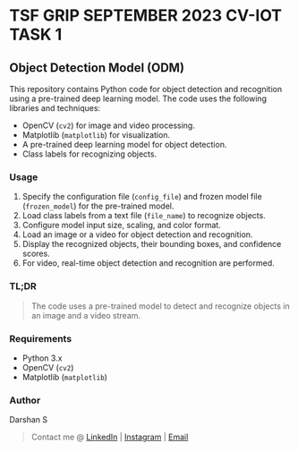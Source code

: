 # TSF GRIP SEPTEMBER 2023 CV-IOT TASK 1

## Object Detection Model (ODM)

This repository contains Python code for object detection and recognition using a pre-trained deep learning model.
The code uses the following libraries and techniques:

- OpenCV (`cv2`) for image and video processing.
- Matplotlib (`matplotlib`) for visualization.
- A pre-trained deep learning model for object detection.
- Class labels for recognizing objects.

### Usage

1. Specify the configuration file (`config_file`) and frozen model file (`frozen_model`) for the pre-trained model.
2. Load class labels from a text file (`file_name`) to recognize objects.
3. Configure model input size, scaling, and color format.
4. Load an image or a video for object detection and recognition.
5. Display the recognized objects, their bounding boxes, and confidence scores.
6. For video, real-time object detection and recognition are performed.

### TL;DR 

> The code uses a pre-trained model to detect and recognize objects in an image and a video stream.

### Requirements

- Python 3.x
- OpenCV (`cv2`)
- Matplotlib (`matplotlib`)

### Author

Darshan S
> Contact me @ [LinkedIn](https://linkedin.com/in/arcticblue/) | [Instagram](https://instagram.com/thedarshgowda) | [Email](mailto:d7gowda@gmail.com)


